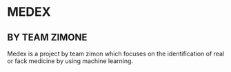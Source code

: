 # MEDEX
## BY TEAM ZIMONE

Medex is a project by team zimon which focuses on the identification of real or fack medicine by using machine learning.
